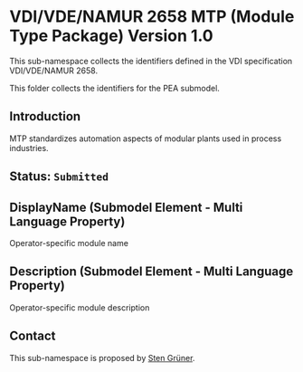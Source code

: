 # VDI/VDE/NAMUR 2658 MTP (Module Type Package) Version 1.0
This sub-namespace collects the identifiers defined in the VDI specification VDI/VDE/NAMUR 2658.

This folder collects the identifiers for the PEA submodel.

## Introduction

MTP standardizes automation aspects of modular plants used in process industries.

## Status: `Submitted`


## DisplayName (Submodel Element - Multi Language Property)

Operator-specific module name

## Description (Submodel Element - Multi Language Property)

Operator-specific module description

## Contact

This sub-namespace is proposed by [Sten Grüner](https://github.com/StenGruener).